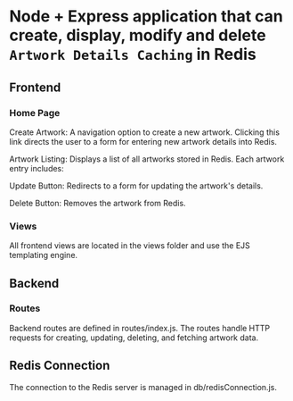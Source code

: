 # Node + Express application that can create, display, modify and delete `Artwork Details Caching` in Redis

## Frontend
### Home Page
Create Artwork: A navigation option to create a new artwork. Clicking this link directs the user to a form for entering new artwork details into Redis.

Artwork Listing: Displays a list of all artworks stored in Redis. Each artwork entry includes:

Update Button: Redirects to a form for updating the artwork's details.

Delete Button: Removes the artwork from Redis.

### Views
All frontend views are located in the views folder and use the EJS templating engine.

## Backend
### Routes
Backend routes are defined in routes/index.js.
The routes handle HTTP requests for creating, updating, deleting, and fetching artwork data.

## Redis Connection
The connection to the Redis server is managed in db/redisConnection.js.
